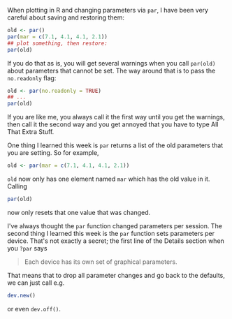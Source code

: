 <!-- 
.. title: R tip: dev.off()
.. slug: r-tip-devoff
.. date: 2017-05-19 08:13:44 UTC-05:00
.. tags: 
.. category: 
.. link: 
.. description: 
.. type: text
-->

When plotting in R and changing parameters via `par`, I have been very
careful about saving and restoring them:

```R
old <- par()
par(mar = c(7.1, 4.1, 4.1, 2.1))
## plot something, then restore:
par(old)
```

If you do that as is, you will get several warnings when you call
`par(old)` about parameters that cannot be set. The way around that is
to pass the `no.readonly` flag:

```R
old <- par(no.readonly = TRUE)
## ...
par(old)
```

If you are like me, you always call it the first way until you get the
warnings, then call it the second way and you get annoyed that you
have to type All That Extra Stuff.

One thing I learned this week is `par` returns a list of the old
parameters that you are setting. So for example,

```R
old <- par(mar = c(7.1, 4.1, 4.1, 2.1))
```

`old` now only has one element named `mar` which has the old value in
it. Calling

```R
par(old)
```

now only resets that one value that was changed.

I've always thought the `par` function changed parameters per session.
The second thing I learned this week is the `par` function sets
parameters per device. That's not exactly a secret; the first line of
the Details section when you `?par` says

> Each device has its own set of graphical parameters.

That means that to drop all parameter changes and go back to the
defaults, we can just call e.g.

```R
dev.new()
```

or even `dev.off()`.
